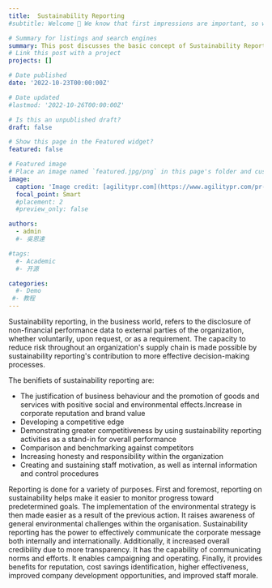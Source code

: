 ```yaml
---
title:  Sustainability Reporting
#subtitle: Welcome 👋 We know that first impressions are important, so we've populated your new site with some initial content to help you get familiar with everything in no time.

# Summary for listings and search engines
summary: This post discusses the basic concept of Sustainability Reporting
# Link this post with a project
projects: []

# Date published
date: '2022-10-23T00:00:00Z'

# Date updated
#lastmod: '2022-10-26T00:00:00Z'

# Is this an unpublished draft?
draft: false

# Show this page in the Featured widget?
featured: false

# Featured image
# Place an image named `featured.jpg/png` in this page's folder and customize its options here.
image:
  caption: 'Image credit: [agilitypr.com](https://www.agilitypr.com/pr-news/public-relations/businesses-seek-clarity-in-sustainability-reporting-standards/)'
  focal_point: Smart
  #placement: 2
  #preview_only: false

authors:
  - admin
  #- 吳恩達

#tags:
  #- Academic
  #- 开源

categories:
  #- Demo
 #- 教程
---
```

Sustainability reporting, in the business world, refers to the disclosure of non-financial performance data to external parties of the organization, whether voluntarily, upon request, or as a requirement. The capacity to reduce risk throughout an organization's supply chain is made possible by sustainability reporting's contribution to more effective decision-making processes.

The benifiets of sustainability reporting are:
- The justification of business behaviour and the promotion of goods and services with positive social and environmental effects.Increase in corporate reputation and brand value
- Developing a competitive edge
- Demonstrating greater competitiveness by using sustainability reporting activities as a stand-in for overall performance
- Comparison and benchmarking against competitors
- Increasing honesty and responsibility within the organization
- Creating and sustaining staff motivation, as well as internal information and control procedures

Reporting is done for a variety of purposes. First and foremost, reporting on sustainability helps make it easier to monitor progress toward predetermined goals. The implementation of the environmental strategy is then made easier as a result of the previous action. It raises awareness of general environmental challenges within the organisation. Sustainability reporting has the power to effectively communicate the corporate message both internally and internationally. Additionally, it increased overall credibility due to more transparency. It has the capability of communicating norms and efforts. It enables campaigning and operating. Finally, it provides benefits for reputation, cost savings identification, higher effectiveness, improved company development opportunities, and improved staff morale.













